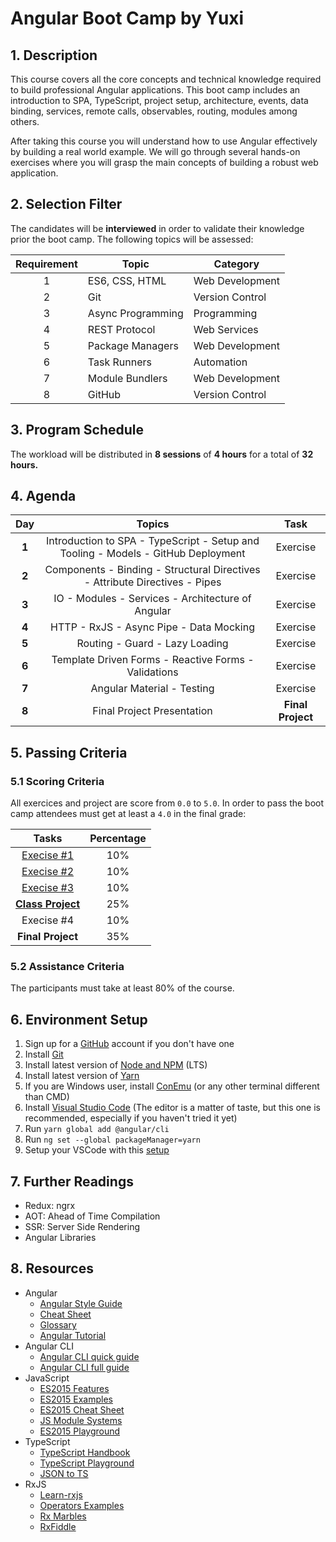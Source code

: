 # Angular Boot Camp by Yuxi

## 1. Description

This course covers all the core concepts and technical knowledge required to build professional Angular applications. This boot camp includes an introduction to SPA, TypeScript, project setup, architecture, events, data binding, services, remote calls, observables, routing, modules among others.

After taking this course you will understand how to use Angular effectively by building a real world example. We will go through several hands-on exercises where you will grasp the main concepts of building a robust web application.

## 2. Selection Filter

The candidates will be **interviewed** in order to validate their knowledge prior the boot camp. The following topics will be assessed:

| Requirement | Topic             | Category        |
| :---------: | ----------------- | --------------- |
| 1           | ES6, CSS, HTML    | Web Development |
| 2           | Git               | Version Control |
| 3           | Async Programming | Programming     |
| 4           | REST Protocol     | Web Services    |
| 5           | Package Managers  | Web Development |
| 6           | Task Runners      | Automation      |
| 7           | Module Bundlers   | Web Development |
| 8           | GitHub            | Version Control |

## 3. Program Schedule

The workload will be distributed in **8 sessions** of **4 hours** for a total of **32 hours.**


## 4. Agenda

| Day   | Topics                                                                                | Task              |
| :---: | :-----------------------------------------------------------------------------------: | :---------------: |
| **1** | Introduction to SPA - TypeScript - Setup and Tooling - Models - GitHub Deployment     | Exercise          |
| **2** | Components - Binding -  Structural Directives - Attribute Directives - Pipes                     | Exercise          |
| **3** | IO - Modules - Services -  Architecture of Angular                          | Exercise          |
| **4** | HTTP - RxJS - Async Pipe - Data Mocking                                               | Exercise          |
| **5** | Routing - Guard - Lazy Loading                                                        | Exercise          |
| **6** | Template Driven Forms - Reactive Forms - Validations                                  | Exercise          |
| **7** | Angular Material - Testing                                                            | Exercise          |
| **8** | Final Project Presentation                                                            | **Final Project** |

## 5. Passing Criteria

### 5.1 Scoring Criteria

All exercices and project are score from `0.0` to `5.0`. In order to pass the boot camp attendees must get at least a `4.0` in the final grade:

| Tasks                                                                                        | Percentage |
| :------------------------------------------------------------------------------------------: | :--------: |
| [Execise #1](https://github.com/jdjuan/your-first-angular-application)                       | 10%        |
| [Execise #2](https://github.com/angular-medellin/learn-more)                                 | 10%        |
| [Execise #3](https://github.com/angular-medellin/learn-much-more#aprendamos-http-en-angular) | 10%        |
| [**Class Project**](https://angular.io/tutorial)                                             | 25%        |
| Execise #4                                                                                   | 10%        |
| **Final Project**                                                                            | 35%        |

### 5.2 Assistance Criteria

The participants must take at least 80% of the course.

## 6. Environment Setup

1. Sign up for a [GitHub](http://github.com/) account if you don't have one
2. Install [Git](https://git-scm.com/)
3. Install latest version of [Node and NPM](https://nodejs.org/en/) (LTS)
4. Install latest version of [Yarn](https://yarnpkg.com/en/)
5. If you are Windows user, install [ConEmu](https://www.fosshub.com/ConEmu.html/ConEmuSetup.161206.exe) (or any other terminal different than CMD)
6. Install [Visual Studio Code](https://code.visualstudio.com/) (The editor is a matter of taste, but this one is recommended, especially if you haven't tried it yet)
7. Run `yarn global add @angular/cli`
8. Run `ng set --global packageManager=yarn`
9. Setup your VSCode with this [setup](https://gist.github.com/jdjuan/c174b0bdd291260eb96695b994d208c9#angular-vscode-config)

## 7. Further Readings

- Redux: ngrx
- AOT: Ahead of Time Compilation
- SSR: Server Side Rendering
- Angular Libraries

## 8. Resources

- Angular
  - [Angular Style Guide](https://angular.io/docs/ts/latest/guide/style-guide.html)
  - [Cheat Sheet](https://angular.io/docs/ts/latest/guide/cheatsheet.html)
  - [Glossary](https://angular.io/docs/ts/latest/guide/glossary.html)
  - [Angular Tutorial](https://angular.io/docs/ts/latest/tutorial/)
- Angular CLI
  - [Angular CLI quick guide](https://cli.angular.io/reference.pdf)
  - [Angular CLI full guide](https://github.com/angular/angular-cli)
- JavaScript
  - [ES2015 Features](http://es6-features.org/)
  - [ES2015 Examples](https://github.com/lukehoban/es6features)
  - [ES2015 Cheat Sheet](https://github.com/jdjuan/juan-herrera/blob/master/what-I-know/web-development/js/es2015.md)
  - [JS Module Systems](https://github.com/curran/screencasts/tree/gh-pages/jsModulesAndBuildTools)
  - [ES2015 Playground](http://es6console.com/)
- TypeScript
  - [TypeScript Handbook](https://www.typescriptlang.org/docs/handbook/basic-types.html)
  - [TypeScript Playground](https://www.typescriptlang.org/play/)
  - [JSON to TS](https://www.jsontots.com/)
- RxJS
  - [Learn-rxjs](https://www.learnrxjs.io/)
  - [Operators Examples](https://gist.github.com/btroncone/d6cf141d6f2c00dc6b35)
  - [Rx Marbles](http://rxmarbles.com/)
  - [RxFiddle](http://rxfiddle.net/)

<!-- 

Routes in the app module
routerLink with routerLinkActive
routes in another module
types of routes: **, order of routes
routes in a feature module. (as if it were in the same place)
param with activatedRoute
Imperative this.router.navigate(['/heroes']);
ChildRoutes
Lazy Loading
-->

